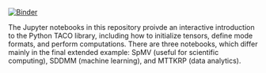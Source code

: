 [![Binder](https://mybinder.org/badge_logo.svg)](https://mybinder.org/v2/gh/tensor-compiler/taco-jupyter-notebooks/master)

The Jupyter notebooks in this repository proivde an interactive introduction to the Python TACO library, including how to initialize tensors, define mode formats, and perform computations. There are three notebooks, which differ mainly in the final extended example: SpMV (useful for scientific computing), SDDMM (machine learning), and MTTKRP (data analytics).